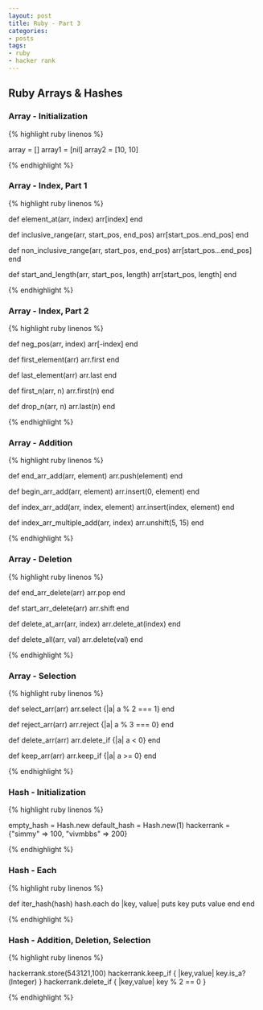 ```yaml
---
layout: post
title: Ruby - Part 3
categories: 
- posts
tags:
- ruby
- hacker rank
---
```

## Ruby Arrays & Hashes

### Array - Initialization
{% highlight ruby linenos %}

array = []
array1 = [nil]
array2 = [10, 10]

{% endhighlight %}

### Array - Index, Part 1
{% highlight ruby linenos %}

def element_at(arr, index)
    arr[index]
end

def inclusive_range(arr, start_pos, end_pos)
    arr[start_pos..end_pos]
end

def non_inclusive_range(arr, start_pos, end_pos)
    arr[start_pos...end_pos]
end

def start_and_length(arr, start_pos, length)
    arr[start_pos, length]
end

{% endhighlight %}

<!--break-->

### Array - Index, Part 2
{% highlight ruby linenos %}

def neg_pos(arr, index)
    arr[-index]
end

def first_element(arr)
    arr.first
end

def last_element(arr)
    arr.last
end

def first_n(arr, n)
    arr.first(n)
end

def drop_n(arr, n)
    arr.last(n)
end

{% endhighlight %}

### Array - Addition
{% highlight ruby linenos %}

def end_arr_add(arr, element)
    arr.push(element)
end

def begin_arr_add(arr, element)
    arr.insert(0, element)
end

def index_arr_add(arr, index, element)
    arr.insert(index, element)
end

def index_arr_multiple_add(arr, index)
    arr.unshift(5, 15)
end

{% endhighlight %}

### Array - Deletion
{% highlight ruby linenos %}

def end_arr_delete(arr)
    arr.pop
end

def start_arr_delete(arr)
    arr.shift
end

def delete_at_arr(arr, index)
    arr.delete_at(index)
end

def delete_all(arr, val)
    arr.delete(val)
end

{% endhighlight %}

### Array - Selection
{% highlight ruby linenos %}

def select_arr(arr)
    arr.select {|a| a % 2 === 1}
end

def reject_arr(arr)
    arr.reject {|a| a % 3 === 0}
end

def delete_arr(arr)
    arr.delete_if {|a| a < 0}
end

def keep_arr(arr)
    arr.keep_if {|a| a >= 0}
end

{% endhighlight %}

### Hash - Initialization
{% highlight ruby linenos %}

empty_hash = Hash.new
default_hash = Hash.new(1)
hackerrank = {"simmy" => 100, "vivmbbs" => 200}

{% endhighlight %}

### Hash - Each
{% highlight ruby linenos %}

def iter_hash(hash)
    hash.each do |key, value|
        puts key
        puts value
    end
end

{% endhighlight %}

### Hash - Addition, Deletion, Selection
{% highlight ruby linenos %}

hackerrank.store(543121,100)
hackerrank.keep_if { |key,value| key.is_a?(Integer) }
hackerrank.delete_if { |key,value| key % 2 == 0 }

{% endhighlight %}